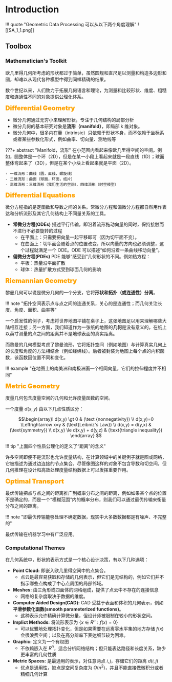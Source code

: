 
# Introduction

!!! quote "Geometric Data Processing 可以从以下两个角度理解"
	![[SA_1_1.png]]

## Toolbox

### Mathematician's Toolkit

欧几里得几何所考虑的形状都过于简单，虽然圆规和直尺足以测量和构造多边形和圆，却难以从现代各种模型中得到同样精确的结果。

数个世纪以来，人们致力于拓展几何语言和理论，为测量和比较形状、维度、粗糙度和连通性不同的对象提供公理化体系。

<font style="font-weight: 1000;font-size: 20px" color="orange">Differential Geometry</font>

- 微分几何通过无穷小来理解形状，专注于几何结构的局部分析
- 微分几何的基本研究对象是**流形（manifold）**，即局部 k 维对象。
- 微分几何中，很多内在量（intrinsic）只依赖于形状本身，而不依赖于坐标系或者某些参数化形式，例如曲率、切向量、测地线等

???+ abstract "Manifold，流形"
	在小范围内看起来像欧几里得空间的空间。例如，圆整体是一个环（2D），但是在某一小段上看起来就是一段直线（1D）；球面整体弯起来了（3D），但是在某个小块上看起来就是平面（2D）。
	
	- 一维流形：曲线（圆，直线，螺旋线）
	- 二维流形：曲面（球面，环面，纸片）
	- 高维流形：三维流形（我们生活的空间）、四维流形（时空模型）

<font style="font-weight: 1000;font-size: 20px" color="orange">Differential Equations</font>

微分方程指的是定函数和导数之间的关系。常微分方程和偏微分方程都自然用作表达和分析流形及其它几何结构上不同量关系的工具。

- **常微分方程(ODEs)** 描述平行传输，即沿着流形拖动向量的同时，保持接触而不进行不必要旋转的过程
	- 在平面上：只需要把向量一起平移即可（因为切平面不变）。
	- 在曲面上：切平面会随着点的位置改变，所以向量的方向也必须调整，这个过程就满足一个 ODE。ODE 可以描述“如何沿着一条曲线移动向量”。
- **偏微分方程(PDEs)** PDE 能够“感受到”几何形状的不同。例如热方程：
	- 平板：热量沿平面扩散
	- 球体：热量扩散方式受到球面几何的影响

<font style="font-weight: 1000;font-size: 20px" color="orange">Riemannian Geometry</font>

黎曼几何可以说是微分几何的一个分支，它将**形状和拓扑（或连通性）分离**。

!!! note "拓扑空间表示点与点之间的连通关系，关心的是连通性；而几何关注长度、角度、面积、曲率等"

一个启发性的例子，考虑将世界地图平铺在桌子上，这张地图足以用来理解哪些大陆相互连接；另一方面，我们知道作为一张纸的地图的**几何**是没有意义的，在纸上以英寸测量的点之间的距离并不是地球表面的真实距离。

而黎曼的几何模型考虑了黎曼流形，它将拓扑空间（例如地图）与计算真实几何上的长度和角度的方法相结合（例如经纬线）。后者被封装为地图上每个点的内积函数，该函数因位置不同和变化。

!!! example "在地图上的南美洲和南极洲画一个相同向量，它们的拉伸程度并不相同"

<font style="font-weight: 1000;font-size: 20px" color="orange">Metric Geometry</font>

度量几何包含度量空间的几何和允许度量函数的空间。

一个度量 $d(x,y)$ 由以下几点性质区分：

$$\begin{array}l
d(x,y) \gt 0 & (\text {nonnegativity}) 
\\
d(x,y)=0 \Leftrightarrow x=y & (\text{Leibniz's Law})
\\ d(x,y) = d(y,x) & (\text{symmetry})
\\ d(x,y) \le d(x,y) + d(y,z) & (\text{triangle inequality})
\end{array}
$$

!!! tip "上面四个性质公理化的定义了“距离”的含义"

许多空间即便不是流形也允许度量结构，在计算领域中的关键例子就是图或网络，它被描述为通过边连接的节点集合。尽管像图这样的对象不包含导数和切空间，但几何推理在设计和高效处理度量结构数据上可以发挥重要作用。

<font style="font-weight: 1000;font-size: 20px" color="orange">Optimal Transport</font>

最优传输把点与点之间的距离推广到概率分布之间的距离，例如如果某个点的位置不是确定的，而是一个“模糊范围”内的概率分布，则我们可以通过最优传输来衡量分布之间的距离。

!!! note "即最优传输能够处理不确定数据，现实中大多数数据都是有噪声、不完整的"

最优传输在机器学习中有广泛应用。

### Computational Themes

在几何系统中，形状的表示方式是一个核心设计决策，有以下几种选项：

- **Point Cloud:** 即嵌入欧几里得空间中的点集合。
	- 点云是最容易获取和存储的几何表示，但它们是无结构的，例如它们并不指示哪些点构成了中心点周围的局部邻域。
- **Meshes:** 由三角形或四面体的网格组成，提供了点云中不存在的连接信息
	- 网格的复杂度取决于数据的维度。
- **Computer Aided Design(CAD):** CAD 受益于表面和体积的几何表示，例如**平滑参数化函数(smooth parameterized functions)**。
	- 这种表示允许精确计算微分量，但设计师被限制在较小的形状空间。
- **Implict Methods:** 将流形表示为 $\{x\in R^n : f(x) = 0\}$
	- 可以优雅地处理拓扑变化，但是如果需要在远离零水平集的地方存储 $f(x)$ 会很浪费空间；以及在高分辨率下表达细节较为困难。
- **Graphic:** 定义为一个有权图
	- 不依赖嵌入在 $R^n$，适合分析网络结构；但只能表达路径和长度关系，缺少更丰富的几何性质
- **Metric Spaces:** 是最通用的表示，对任意两点 $i,j$，存储它们的距离 $d(i,j)$
	- 优点是通用性，缺点是空间复杂度为 $O(n^2)$，并且不能直接做微积分或者精细几何计算

